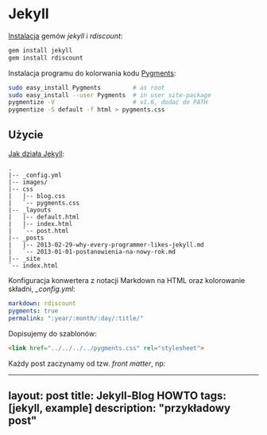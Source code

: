 # Jekyll

[Instalacja](https://github.com/mojombo/jekyll/wiki/install) gemów
*jekyll* i *rdiscount*:
```sh
gem install jekyll
gem install rdiscount
```

Instalacja programu do kolorwania kodu [Pygments](http://pygments.org/):
```sh
sudo easy_install Pygments         # as root
sudo easy_install --user Pygments  # in user site-package
pygmentize -V                      # v1.6, dodać do PATH
pygmentize -S default -f html > pygments.css
```

## Użycie

[Jak działa Jekyll](https://github.com/mojombo/jekyll/wiki/usage):
```
.
|-- _config.yml
|-- images/
|-- css
|   |-- blog.css
|   `-- pygments.css
|-- _layouts
|   |-- default.html
|   |-- index.html
|   `-- post.html
|-- _posts
|   |-- 2013-02-29-why-every-programmer-likes-jekyll.md
|   `-- 2013-01-01-postanowienia-na-nowy-rok.md
|-- _site
`-- index.html
```

Konfiguracja konwertera z notacji Markdown na HTML
oraz kolorowanie składni, *_config.yml*:
```yaml
markdown: rdiscount
pygments: true
permalink: ":year/:month/:day/:title/"
```
Dopisujemy do szablonów:
```html
<link href="../../../../pygments.css" rel="stylesheet">
```

Każdy post zaczynamy od tzw. *front matter*, np:

---
layout: post
title: Jekyll-Blog HOWTO
tags: [jekyll, example]
description: "przykładowy post"
---
